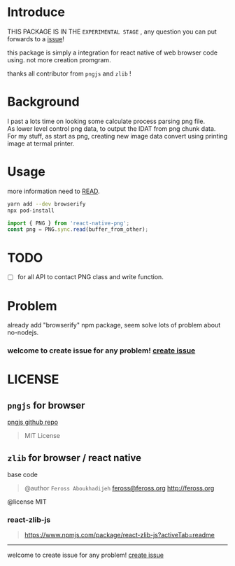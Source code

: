 # Introduce

THIS PACKAGE IS IN THE `EXPERIMENTAL STAGE` ,  any question you can put forwards to a [issue](https://github.com/weykon/react-native-png/issues)!

this package is simply a integration for react native of web browser code using. not more creation promgram.

thanks all contributor from `pngjs` and `zlib` !

# Background

I past a lots time on looking some calculate process parsing png file.  
As lower level control png data, to output the IDAT from png chunk data.  
For my stuff, as start as png, creating new image data convert using printing image at termal printer.

# Usage

more information need to [READ](https://github.com/weykon/react-native-png/blob/main/test/Usage.md). 

```sh
yarn add --dev browserify
npx pod-install
```

```ts
import { PNG } from 'react-native-png';
const png = PNG.sync.read(buffer_from_other);
```


# TODO 
* [ ] for all API to contact PNG class and write function.
# Problem

already add "browserify" npm package, seem solve lots of problem about no-nodejs.

### welcome to create issue for any problem! [create issue](https://github.com/weykon/react-native-png/issues)

# LICENSE

## `pngjs` for browser

<u><a href="https://github.com/lukeapage/pngjs">pngjs github repo</a></u>

> MIT License

## `zlib` for browser / react native

   base code

> @author `Feross Aboukhadijeh` <feross@feross.org> <http://feross.org>  

@license  MIT

### react-zlib-js

> https://www.npmjs.com/package/react-zlib-js?activeTab=readme

---

 welcome to create issue for any problem! [create issue](https://github.com/weykon/react-native-png/issues)
